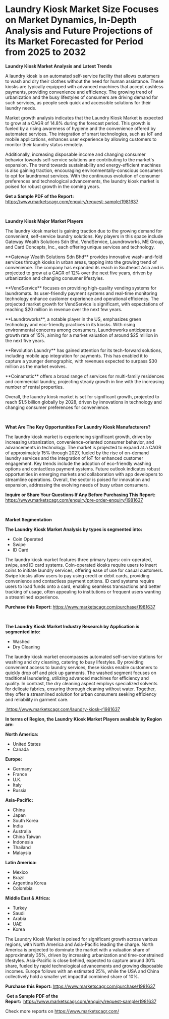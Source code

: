 <p><h1>Laundry Kiosk Market Size Focuses on Market Dynamics, In-Depth Analysis and Future Projections of its Market Forecasted for Period from 2025 to 2032</h1></p><p><strong>Laundry Kiosk Market Analysis and Latest Trends</strong></p>
<p><p>A laundry kiosk is an automated self-service facility that allows customers to wash and dry their clothes without the need for human assistance. These kiosks are typically equipped with advanced machines that accept cashless payments, providing convenience and efficiency. The growing trend of urbanization and the busy lifestyles of consumers are driving demand for such services, as people seek quick and accessible solutions for their laundry needs.</p><p>Market growth analysis indicates that the Laundry Kiosk Market is expected to grow at a CAGR of 14.8% during the forecast period. This growth is fueled by a rising awareness of hygiene and the convenience offered by automated services. The integration of smart technologies, such as IoT and mobile applications, enhances user experience by allowing customers to monitor their laundry status remotely.</p><p>Additionally, increasing disposable income and changing consumer behavior towards self-service solutions are contributing to the market's expansion. The trend towards sustainability and energy-efficient machines is also gaining traction, encouraging environmentally-conscious consumers to opt for laundromat services. With the continuous evolution of consumer preferences and technological advancements, the laundry kiosk market is poised for robust growth in the coming years.</p></p>
<p><strong>Get a Sample PDF of the Report:&nbsp;</strong> <a href="https://www.marketscagr.com/enquiry/request-sample/1981637?utm_campaign=2041&utm_medium=2&utm_source=Github&utm_content=ia&utm_term=20022025&utm_id=laundry-kiosk">https://www.marketscagr.com/enquiry/request-sample/1981637</a></p>
<p>&nbsp;</p>
<p><strong>Laundry Kiosk Major Market Players</strong></p>
<p><p>The laundry kiosk market is gaining traction due to the growing demand for convenient, self-service laundry solutions. Key players in this space include Gateway Wealth Solutions Sdn Bhd, VendService, Laundroworks, ME Group, and Card Concepts, Inc., each offering unique services and technology.</p><p>**Gateway Wealth Solutions Sdn Bhd** provides innovative wash-and-fold services through kiosks in urban areas, tapping into the growing trend of convenience. The company has expanded its reach in Southeast Asia and is projected to grow at a CAGR of 12% over the next five years, driven by urbanization and changing consumer lifestyles.</p><p>**VendService** focuses on providing high-quality vending systems for laundromats. Its user-friendly payment systems and real-time monitoring technology enhance customer experience and operational efficiency. The projected market growth for VendService is significant, with expectations of reaching $20 million in revenue over the next few years.</p><p>**Laundroworks**, a notable player in the US, emphasizes green technology and eco-friendly practices in its kiosks. With rising environmental concerns among consumers, Laundroworks anticipates a growth rate of 15%, aiming for a market valuation of around $25 million in the next five years.</p><p>**Revolution Laundry** has gained attention for its tech-forward solutions, including mobile app integration for payments. This has enabled it to capture a younger demographic, with revenues expected to surpass $30 million as the market evolves.</p><p>**Coinamatic** offers a broad range of services for multi-family residences and commercial laundry, projecting steady growth in line with the increasing number of rental properties. </p><p>Overall, the laundry kiosk market is set for significant growth, projected to reach $1.5 billion globally by 2028, driven by innovations in technology and changing consumer preferences for convenience.</p></p>
<p>&nbsp;</p>
<p><strong>What Are The Key Opportunities For Laundry Kiosk Manufacturers?</strong></p>
<p><p>The laundry kiosk market is experiencing significant growth, driven by increasing urbanization, convenience-oriented consumer behavior, and advancements in technology. The market is projected to expand at a CAGR of approximately 15% through 2027, fueled by the rise of on-demand laundry services and the integration of IoT for enhanced customer engagement. Key trends include the adoption of eco-friendly washing options and contactless payment systems. Future outlook indicates robust opportunities in emerging markets and collaboration with app developers to streamline operations. Overall, the sector is poised for innovation and expansion, addressing the evolving needs of busy urban consumers.</p></p>
<p><strong>Inquire or Share Your Questions If Any Before Purchasing This Report:</strong> <a href="https://www.marketscagr.com/enquiry/pre-order-enquiry/1981637?utm_campaign=2041&utm_medium=2&utm_source=Github&utm_content=ia&utm_term=20022025&utm_id=laundry-kiosk">https://www.marketscagr.com/enquiry/pre-order-enquiry/1981637</a></p>
<p>&nbsp;</p>
<p><strong>Market Segmentation</strong></p>
<p><strong>The Laundry Kiosk Market Analysis by types is segmented into:</strong></p>
<p><ul><li>Coin Operated</li><li>Swipe</li><li>ID Card</li></ul></p>
<p><p>The laundry kiosk market features three primary types: coin-operated, swipe, and ID card systems. Coin-operated kiosks require users to insert coins to initiate laundry services, offering ease of use for casual customers. Swipe kiosks allow users to pay using credit or debit cards, providing convenience and contactless payment options. ID card systems require users to load funds onto a card, enabling seamless transactions and better tracking of usage, often appealing to institutions or frequent users wanting a streamlined experience.</p></p>
<p><strong>Purchase this Report:&nbsp;</strong><a href="https://www.marketscagr.com/purchase/1981637?utm_campaign=2041&utm_medium=2&utm_source=Github&utm_content=ia&utm_term=20022025&utm_id=laundry-kiosk">https://www.marketscagr.com/purchase/1981637</a></p>
<p>&nbsp;</p>
<p><strong>The Laundry Kiosk Market Industry Research by Application is segmented into:</strong></p>
<p><ul><li>Washed</li><li>Dry Cleaning</li></ul></p>
<p><p>The laundry kiosk market encompasses automated self-service stations for washing and dry cleaning, catering to busy lifestyles. By providing convenient access to laundry services, these kiosks enable customers to quickly drop off and pick up garments. The washed segment focuses on traditional laundering, utilizing advanced machines for efficiency and quality. In contrast, the dry cleaning aspect employs specialized solvents for delicate fabrics, ensuring thorough cleaning without water. Together, they offer a streamlined solution for urban consumers seeking efficiency and reliability in garment care.</p></p>
<p><a href="https://www.marketscagr.com/laundry-kiosk-r1981637?utm_campaign=2041&utm_medium=2&utm_source=Github&utm_content=ia&utm_term=20022025&utm_id=laundry-kiosk">&nbsp;https://www.marketscagr.com/laundry-kiosk-r1981637</a></p>
<p><strong>In terms of Region, the Laundry Kiosk Market Players available by Region are:</strong></p>
<p>
    <p> <strong> North America: </strong>
        <ul>
            <li>United States</li>
            <li>Canada</li>
        </ul>
        </p> 
    <p> <strong> Europe: </strong>
        <ul>
            <li>Germany</li>
            <li>France</li>
            <li>U.K.</li>
            <li>Italy</li>
            <li>Russia</li>
        </ul>
        </p> 
    <p> <strong> Asia-Pacific: </strong>
        <ul>
            <li>China</li>
            <li>Japan</li>
            <li>South Korea</li>
            <li>India</li>
            <li>Australia</li>
            <li>China Taiwan</li>
            <li>Indonesia</li>
            <li>Thailand</li>
            <li>Malaysia</li>
        </ul>
        </p> 
    <p> <strong> Latin America: </strong>
        <ul>
            <li>Mexico</li>
            <li>Brazil</li>
            <li>Argentina Korea</li>
            <li>Colombia</li>
        </ul>
        </p> 
    <p> <strong> Middle East & Africa: </strong>
        <ul>
            <li>Turkey</li>
            <li>Saudi</li>
            <li>Arabia</li>
            <li>UAE</li>
            <li>Korea</li>
        </ul>
    </p>
    </p>
<p><p>The Laundry Kiosk Market is poised for significant growth across various regions, with North America and Asia-Pacific leading the charge. North America is projected to dominate the market with a valuation share of approximately 35%, driven by increasing urbanization and time-constrained lifestyles. Asia-Pacific is close behind, expected to capture around 30% share, fueled by rapid technological advancements and growing disposable incomes. Europe follows with an estimated 25%, while the USA and China collectively hold a smaller yet impactful combined share of 10%.</p></p>
<p><strong>Purchase this Report: </strong><a href="https://www.marketscagr.com/purchase/1981637?utm_campaign=2041&utm_medium=2&utm_source=Github&utm_content=ia&utm_term=20022025&utm_id=laundry-kiosk">https://www.marketscagr.com/purchase/1981637</a></p>
<p>&nbsp;<strong>Get a Sample PDF of the Report:&nbsp;&nbsp;</strong><a href="https://www.marketscagr.com/enquiry/request-sample/1981637?utm_campaign=2041&utm_medium=2&utm_source=Github&utm_content=ia&utm_term=20022025&utm_id=laundry-kiosk">https://www.marketscagr.com/enquiry/request-sample/1981637</a></p>
<p><strong></strong></p>
<p>Check more reports on <a href="https://www.marketscagr.com/?utm_campaign=2041&utm_medium=2&utm_source=Github&utm_content=ia&utm_term=20022025&utm_id=laundry-kiosk">https://www.marketscagr.com/</a></p>
